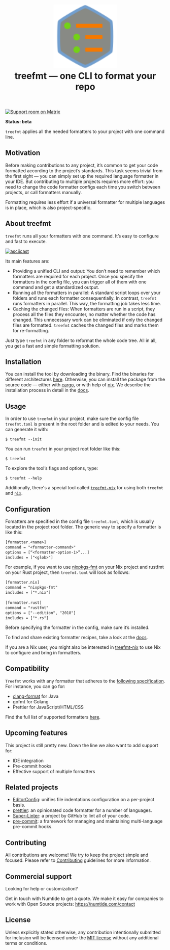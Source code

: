 <h1 align="center">
  <br>
  <img src="docs/assets/logo.svg" alt="logo" width="200">
  <br>
  treefmt — one CLI to format your repo
  <br>
  <br>
</h1>

[![Support room on Matrix](https://img.shields.io/matrix/treefmt:numtide.com.svg?label=%23treefmt%3Anumtide.com&logo=matrix&server_fqdn=matrix.numtide.com)](https://matrix.to/#/#treefmt:numtide.com)

**Status: beta**

`treefmt` applies all the needed formatters to your project with one command line.

## Motivation

Before making contributions to any project, it’s common to get your code formatted according to the project’s standards. This task seems trivial from the first sight — you can simply set up the required language formatter in your IDE. But contributing to multiple projects requires more effort: you need to change the code formatter configs each time you switch between projects, or call formatters manually.

Formatting requires less effort if a universal formatter for multiple languages is in place, which is also project-specific.

## About treefmt

`treefmt` runs all your formatters with one command. It’s easy to configure and fast to execute.

[![asciicast](https://asciinema.org/a/cwtaWUTdBa8qCKJVp40bTwxf0.svg)](https://asciinema.org/a/cwtaWUTdBa8qCKJVp40bTwxf0)

Its main features are:

- Providing a unified CLI and output: You don’t need to remember which formatters are required for each project. Once you specify the formatters in the config file, you can trigger all of them with one command and get a standardized output.
- Running all the formatters in parallel: A standard script loops over your folders and runs each formatter consequentially. In contrast, `treefmt` runs formatters in parallel. This way, the formatting job takes less time.
- Caching the changed files: When formatters are run in a script, they process all the files they encounter, no matter whether the code has changed. This unnecessary work can be eliminated if only the changed files are formatted. `treefmt` caches the changed files and marks them for re-formatting.

Just type `treefmt` in any folder to reformat the whole code tree. All in all, you get a fast and simple formatting solution.

## Installation

You can install the tool by downloading the binary. Find the binaries for different architectures [here](https://github.com/numtide/treefmt/releases). Otherwise, you can install the package from the source code — either with [cargo](https://github.com/rust-lang/cargo), or with help of [nix](https://github.com/NixOS/nix). We describe the installation process in detail in the [docs](https://github.com/numtide/treefmt/wiki).

## Usage

In order to use `treefmt` in your project, make sure the config file `treefmt.toml` is present in the root folder and is edited to your needs. You can generate it with:

```
$ treefmt --init
```

You can run `treefmt` in your project root folder like this:

```
$ treefmt
```

To explore the tool’s flags and options, type:

```console
$ treefmt --help
```

Additionally, there's a special tool called [`treefmt-nix`](https://github.com/numtide/treefmt-nix) for using both `treefmt` and [`nix`](https://github.com/NixOS/nix).

## Configuration

Fomatters are specified in the config file `treefmt.toml`, which is usually located in the project root folder. The generic way to specify a formatter is like this:

```
[formatter.<name>]
command = "<formatter-command>"
options = [“<formatter-option-1>”...]
includes = ["<glob>"]
```

For example, if you want to use [nixpkgs-fmt](https://github.com/nix-community/nixpkgs-fmt) on your Nix project and rustfmt on your Rust project, then `treefmt.toml` will look as follows:

```
[formatter.nix]
command = "nixpkgs-fmt"
includes = ["*.nix"]

[formatter.rust]
command = "rustfmt"
options = ["--edition", "2018"]
includes = ["*.rs"]
```

Before specifying the formatter in the config, make sure it’s installed.

To find and share existing formatter recipes, take a look at the [docs](https://github.com/numtide/treefmt/wiki).

If you are a Nix user, you might also be interested in [treefmt-nix](https://github.com/numtide/treefmt-nix) to use Nix to configure and bring in formatters.

## Compatibility

`Treefmt` works with any formatter that adheres to the [following specification](https://github.com/numtide/treefmt/blob/main/docs/formatters-spec.md). For instance, you can go for:

- [clang-format](https://clang.llvm.org/docs/ClangFormat.html) for Java
- gofmt for Golang
- Prettier for JavaScript/HTML/CSS

Find the full list of supported formatters [here](https://numtide.github.io/treefmt/formatters).

## Upcoming features

This project is still pretty new. Down the line we also want to add support for:

- IDE integration
- Pre-commit hooks
- Effective support of multiple formatters

## Related projects

- [EditorConfig](https://editorconfig.org/): unifies file indentations
  configuration on a per-project basis.
- [prettier](https://prettier.io/): an opinionated code formatter for a number of languages.
- [Super-Linter](https://github.com/github/super-linter): a project by GitHub to lint all of your code.
- [pre-commit](https://pre-commit.com/): a framework for managing and
  maintaining multi-language pre-commit hooks.

## Contributing

All contributions are welcome! We try to keep the project simple and focused. Please refer to [Contributing](./docs/contributing.md) guidelines for more information.

## Commercial support

Looking for help or customization?

Get in touch with Numtide to get a quote. We make it easy for companies to
work with Open Source projects: <https://numtide.com/contact>

## License

Unless explicitly stated otherwise, any contribution intentionally submitted for inclusion will be licensed under the [MIT license](LICENSE.md) without any additional terms or conditions.
